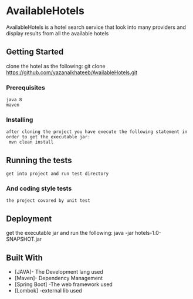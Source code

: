 # AvailableHotels

AvailableHotels is a hotel search service that look into many providers
 and display results from all the available hotels

## Getting Started

clone the hotel as the following:
git clone https://github.com/yazanalkhateeb/AvailableHotels.git

### Prerequisites
```
java 8 
maven
```

### Installing
```
after cloning the project you have execute the following statement in order to get the executable jar:
 mvn clean install
```

## Running the tests
```
get into project and run test directory
```

### And coding style tests
```
the project covored by unit test
```
## Deployment

get the executable jar and run the following:
java -jar hotels-1.0-SNAPSHOT.jar

## Built With

* [JAVA]- The Development lang used
* [Maven]- Dependency Management
* [Spring Boot] -The web framework used
* [Lombok] -external lib used